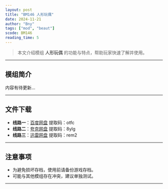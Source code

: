 ```yaml
---
layout: post
title: "BM146 人形玩偶"
date: 2024-11-21
author: "Bny"
tags: ["mod", "beaut"]
scode: BM146
reading_time: 5
---
```


> 本文介绍模组 **人形玩偶** 的功能与特点，帮助玩家快速了解并使用。

---

## 模组简介

内容有待更新...

---


## 文件下载
- **线路一**：[百度网盘](https://pan.baidu.com/s/1W9K4xTYTS53VcFf8y1-2cQ?pwd=otfc)  提取码：otfc  
- **线路二**：[夸克网盘](https://pan.quark.cn/s/69d4d5340fd3?pwd=8ylg)  提取码：8ylg  
- **线路三**：[迅雷网盘](https://pan.xunlei.com/s/VOCCbfxr5YAO0PtoC5EGP7FOA1?pwd=rem2)  提取码：rem2  

---

## 注意事项
- 为避免损坏存档，使用前请备份游戏存档。
- 可能与其他模组存在冲突，建议单独测试。

---

